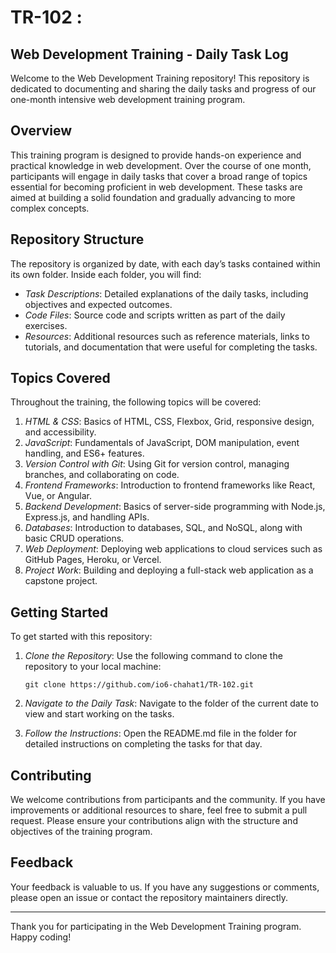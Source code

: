 # TR-102 :
## Web Development Training - Daily Task Log

Welcome to the Web Development Training repository! This repository is dedicated to documenting and sharing the daily tasks and progress of our one-month intensive web development training program.

## Overview

This training program is designed to provide hands-on experience and practical knowledge in web development. Over the course of one month, participants will engage in daily tasks that cover a broad range of topics essential for becoming proficient in web development. These tasks are aimed at building a solid foundation and gradually advancing to more complex concepts.

## Repository Structure

The repository is organized by date, with each day’s tasks contained within its own folder. Inside each folder, you will find:

- *Task Descriptions*: Detailed explanations of the daily tasks, including objectives and expected outcomes.
- *Code Files*: Source code and scripts written as part of the daily exercises.
- *Resources*: Additional resources such as reference materials, links to tutorials, and documentation that were useful for completing the tasks.

## Topics Covered

Throughout the training, the following topics will be covered:

1. *HTML & CSS*: Basics of HTML, CSS, Flexbox, Grid, responsive design, and accessibility.
2. *JavaScript*: Fundamentals of JavaScript, DOM manipulation, event handling, and ES6+ features.
3. *Version Control with Git*: Using Git for version control, managing branches, and collaborating on code.
4. *Frontend Frameworks*: Introduction to frontend frameworks like React, Vue, or Angular.
5. *Backend Development*: Basics of server-side programming with Node.js, Express.js, and handling APIs.
6. *Databases*: Introduction to databases, SQL, and NoSQL, along with basic CRUD operations.
7. *Web Deployment*: Deploying web applications to cloud services such as GitHub Pages, Heroku, or Vercel.
8. *Project Work*: Building and deploying a full-stack web application as a capstone project.

## Getting Started

To get started with this repository:

1. *Clone the Repository*: Use the following command to clone the repository to your local machine:
    ```
    git clone https://github.com/io6-chahat1/TR-102.git
    ```
    
2. *Navigate to the Daily Task*: Navigate to the folder of the current date to view and start working on the tasks.
    
3. *Follow the Instructions*: Open the README.md file in the folder for detailed instructions on completing the tasks for that day.

## Contributing

We welcome contributions from participants and the community. If you have improvements or additional resources to share, feel free to submit a pull request. Please ensure your contributions align with the structure and objectives of the training program.

## Feedback

Your feedback is valuable to us. If you have any suggestions or comments, please open an issue or contact the repository maintainers directly.


---

Thank you for participating in the Web Development Training program. Happy coding!
